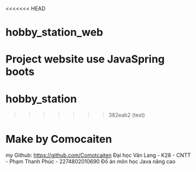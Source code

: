 <<<<<<< HEAD
# hobby_station_web
Project website use JavaSpring boots
=======
# hobby_station
>>>>>>> 382eab2 (test)
# Make by Comocaiten
my Github: https://github.com/Comotcaiten
Đại học Văn Lang - K28 - CNTT - Phạm Thanh Phúc - 2274802010690
Đồ án môn học Java nâng cao
